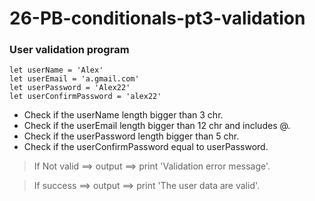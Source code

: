 # 26-PB-conditionals-pt3-validation

### User validation program

```
let userName = 'Alex'
let userEmail = 'a.gmail.com'
let userPassword = 'Alex22'
let userConfirmPassword = 'alex22'
```

- Check if the userName length bigger than 3 chr.
- Check if the userEmail length bigger than 12 chr and includes @.
- Check if the userPassword length bigger than 5 chr.
- Check if the userConfirmPassword equal to userPassword.

> If Not valid ==> output ==> print 'Validation error message'.

> If success ==> output ==> print 'The user data are valid'.